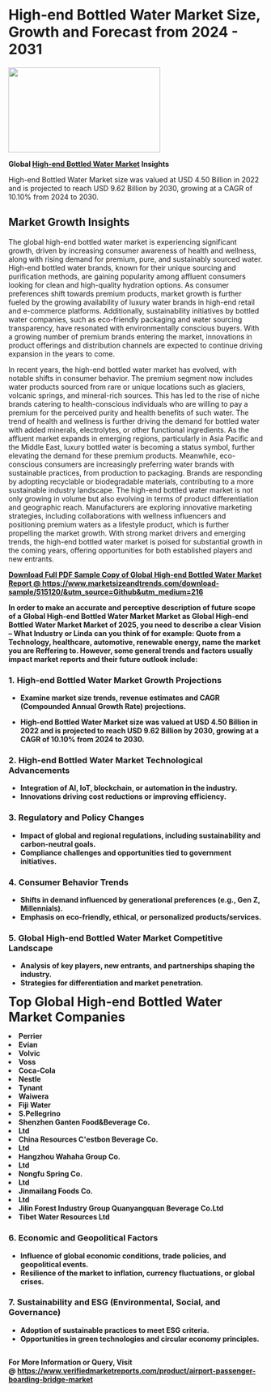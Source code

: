 <H1>High-end Bottled Water Market Size, Growth and Forecast from 2024 - 2031</H1><img class="aligncenter size-medium wp-image-584254" src="https://thirdeyenews.in/wp-content/uploads/2024/09/Global-Market-Research-300x168.jpeg" alt="" width="300" height="168" /><p><strong>Global&nbsp;<a href="https://www.marketsizeandtrends.com/download-sample/515120/&amp;utm_source=Github&utm_medium=216">High-end Bottled Water Market</a> Insights</strong></p><p>High-end Bottled Water Market size was valued at USD 4.50 Billion in 2022 and is projected to reach USD 9.62 Billion by 2030, growing at a CAGR of 10.10% from 2024 to 2030.</p><p><h2>Market Growth Insights</h2> <p>The global high-end bottled water market is experiencing significant growth, driven by increasing consumer awareness of health and wellness, along with rising demand for premium, pure, and sustainably sourced water. High-end bottled water brands, known for their unique sourcing and purification methods, are gaining popularity among affluent consumers looking for clean and high-quality hydration options. As consumer preferences shift towards premium products, market growth is further fueled by the growing availability of luxury water brands in high-end retail and e-commerce platforms. Additionally, sustainability initiatives by bottled water companies, such as eco-friendly packaging and water sourcing transparency, have resonated with environmentally conscious buyers. With a growing number of premium brands entering the market, innovations in product offerings and distribution channels are expected to continue driving expansion in the years to come.</p> <p><strong><a href="#"></a></strong></p> <p>In recent years, the high-end bottled water market has evolved, with notable shifts in consumer behavior. The premium segment now includes water products sourced from rare or unique locations such as glaciers, volcanic springs, and mineral-rich sources. This has led to the rise of niche brands catering to health-conscious individuals who are willing to pay a premium for the perceived purity and health benefits of such water. The trend of health and wellness is further driving the demand for bottled water with added minerals, electrolytes, or other functional ingredients. As the affluent market expands in emerging regions, particularly in Asia Pacific and the Middle East, luxury bottled water is becoming a status symbol, further elevating the demand for these premium products. Meanwhile, eco-conscious consumers are increasingly preferring water brands with sustainable practices, from production to packaging. Brands are responding by adopting recyclable or biodegradable materials, contributing to a more sustainable industry landscape. The high-end bottled water market is not only growing in volume but also evolving in terms of product differentiation and geographic reach. Manufacturers are exploring innovative marketing strategies, including collaborations with wellness influencers and positioning premium waters as a lifestyle product, which is further propelling the market growth. With strong market drivers and emerging trends, the high-end bottled water market is poised for substantial growth in the coming years, offering opportunities for both established players and new entrants.</p> <p><strong><a href="#"></p><p><span class=""><strong>Download Full PDF Sample Copy of Global High-end Bottled Water Market Report</strong> @ <a href="https://www.marketsizeandtrends.com/download-sample/515120/&amp;utm_source=Github&utm_medium=216" target="_blank">https://www.marketsizeandtrends.com/download-sample/515120/&amp;utm_source=Github&utm_medium=216</a></span></p><p>In order to make an accurate and perceptive description of future scope of a Global&nbsp;High-end Bottled Water Market Market as Global&nbsp;High-end Bottled Water Market Market of 2025, you need to describe a clear Vision &ndash; What Industry or Linda can you think of for example: Quote from a Technology, healthcare, automotive, renewable energy, name the market you are Reffering to. However, some general trends and factors usually impact market reports and their future outlook include:</p><h3>1.&nbsp;<strong>High-end Bottled Water Market Growth Projections</strong></h3><ul><li>Examine market size trends, revenue estimates and CAGR (Compounded Annual Growth Rate) projections.</li><li><p>High-end Bottled Water Market size was valued at USD 4.50 Billion in 2022 and is projected to reach USD 9.62 Billion by 2030, growing at a CAGR of 10.10% from 2024 to 2030.</p></li></ul><h3>2.&nbsp;<strong>High-end Bottled Water Market Technological Advancements</strong></h3><ul><li>Integration of AI, IoT, blockchain, or automation in the industry.</li><li>Innovations driving cost reductions or improving efficiency.</li></ul><h3>3.&nbsp;<strong>Regulatory and Policy Changes</strong></h3><ul><li>Impact of global and regional regulations, including sustainability and carbon-neutral goals.</li><li>Compliance challenges and opportunities tied to government initiatives.</li></ul><h3>4.&nbsp;<strong>Consumer Behavior Trends</strong></h3><ul><li>Shifts in demand influenced by generational preferences (e.g., Gen Z, Millennials).</li><li>Emphasis on eco-friendly, ethical, or personalized products/services.</li></ul><h3>5.&nbsp;<strong>Global High-end Bottled Water Market Competitive Landscape</strong></h3><ul><li>Analysis of key players, new entrants, and partnerships shaping the industry.</li><li>Strategies for differentiation and market penetration.</li></ul><p data-pm-slice="1 1 []"><span style="color: inherit; font-family: inherit; font-size: 25px;">Top Global High-end Bottled Water Market Companies</span></p><div class="" data-test-id=""><p><li>Perrier</li><li> Evian</li><li> Volvic</li><li> Voss</li><li> Coca-Cola</li><li> Nestle</li><li> Tynant</li><li> Waiwera</li><li> Fiji Water</li><li> S.Pellegrino</li><li> Shenzhen Ganten Food&Beverage Co.</li><li> Ltd</li><li> China Resources C'estbon Beverage Co.</li><li>Ltd</li><li> Hangzhou Wahaha Group Co.</li><li>Ltd</li><li> Nongfu Spring Co.</li><li> Ltd</li><li> Jinmailang Foods Co.</li><li> Ltd</li><li> Jilin Forest Industry Group Quanyangquan Beverage Co.Ltd</li><li> Tibet Water Resources Ltd</li></p></div><h3>6.&nbsp;<strong>Economic and Geopolitical Factors</strong></h3><ul><li>Influence of global economic conditions, trade policies, and geopolitical events.</li><li>Resilience of the market to inflation, currency fluctuations, or global crises.</li></ul><h3>7.&nbsp;<strong>Sustainability and ESG (Environmental, Social, and Governance)</strong></h3><ul><li>Adoption of sustainable practices to meet ESG criteria.</li><li>Opportunities in green technologies and circular economy principles.</li></ul><h2><strong style="font-size: 14px;">For More Information or Query, Visit @&nbsp;</strong><a style="background-color: #ffffff; font-size: 14px;" href="https://www.marketsizeandtrends.com/report/high-end-bottled-water-market/" target="_blank">https://www.verifiedmarketreports.com/product/airport-passenger-boarding-bridge-market</a></h2>
